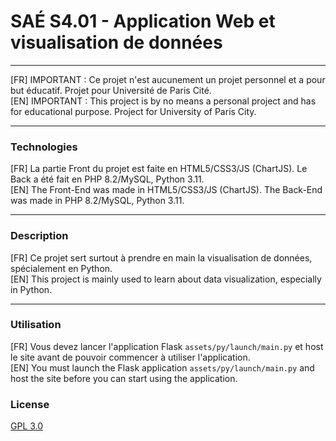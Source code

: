 # SAÉ S4.01 - Application Web et visualisation de données

---
[FR] IMPORTANT : Ce projet n'est aucunement un projet personnel et a pour but éducatif. Projet pour Université de Paris Cité. <br>
[EN] IMPORTANT : This project is by no means a personal project and has for educational purpose. Project for University of Paris City.

---
<h3>Technologies</h3>
[FR] La partie Front du projet est faite en HTML5/CSS3/JS (ChartJS). Le Back a été fait en PHP 8.2/MySQL, Python 3.11.<br>
[EN] The Front-End was made in HTML5/CSS3/JS (ChartJS). The Back-End was made in PHP 8.2/MySQL, Python 3.11.

---

<h3>Description</h3>
[FR] Ce projet sert surtout à prendre en main la visualisation de données, spécialement en Python.<br>
[EN] This project is mainly used to learn about data visualization, especially in Python.

---



<h3>Utilisation</h3>
[FR] Vous devez lancer l'application Flask <code>assets/py/launch/main.py</code> et host le site avant de pouvoir commencer à utiliser l'application. <br>
[EN] You must launch the Flask application <code>assets/py/launch/main.py</code> and host the site before you can start using the application. 

### License

[GPL 3.0](https://choosealicense.com/licenses/gpl-3.0/)
